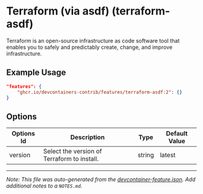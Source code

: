 

# Terraform (via asdf) (terraform-asdf)

Terraform is an open-source infrastructure as code software tool that enables you to safely and predictably create, change, and improve infrastructure.

## Example Usage

```json
"features": {
    "ghcr.io/devcontainers-contrib/features/terraform-asdf:2": {}
}
```

## Options

| Options Id | Description | Type | Default Value |
|-----|-----|-----|-----|
| version | Select the version of Terraform to install. | string | latest |



---

_Note: This file was auto-generated from the [devcontainer-feature.json](https://github.com/devcontainers-contrib/features/blob/main/src/terraform-asdf/devcontainer-feature.json).  Add additional notes to a `NOTES.md`._
